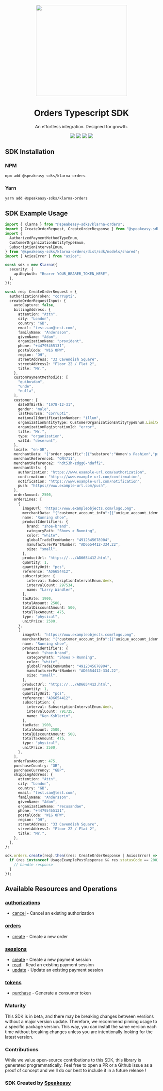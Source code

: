 <div align="center">
    <img src="https://user-images.githubusercontent.com/6267663/230347878-f2873a58-f578-4e95-86e0-7bebfd78f4f1.svg" width="300">
    <h1>Orders Typescript SDK</h1>
   <p>An effortless integration. Designed for growth.</p>
   <a href="https://docs.klarna.com/"><img src="https://img.shields.io/static/v1?label=Docs&message=API Ref&color=000&style=for-the-badge" /></a>
   <a href="https://github.com/speakeasy-sdks/klarna-ts/actions"><img src="https://img.shields.io/github/actions/workflow/status/speakeasy-sdks/klarna-ts/speakeasy_sdk_generation.yml?style=for-the-badge" /></a>
  <a href="https://opensource.org/licenses/MIT"><img src="https://img.shields.io/badge/License-MIT-blue.svg?style=for-the-badge" /></a>
  <a href="https://github.com/speakeasy-sdks/klarna-ts/releases"><img src="https://img.shields.io/github/v/release/speakeasy-sdks/klarna-ts?sort=semver&style=for-the-badge" /></a>
</div>

<!-- Start SDK Installation -->
## SDK Installation

### NPM

```bash
npm add @speakeasy-sdks/klarna-orders
```

### Yarn

```bash
yarn add @speakeasy-sdks/klarna-orders
```
<!-- End SDK Installation -->

## SDK Example Usage
<!-- Start SDK Example Usage -->
```typescript
import { Klarna } from "@speakeasy-sdks/klarna-orders";
import { CreateOrderRequest, CreateOrderResponse } from "@speakeasy-sdks/klarna-orders/dist/sdk/models/operations";
import {
  AuthorizedPaymentMethodTypeEnum,
  CustomerOrganizationEntityTypeEnum,
  SubscriptionIntervalEnum,
} from "@speakeasy-sdks/klarna-orders/dist/sdk/models/shared";
import { AxiosError } from "axios";

const sdk = new Klarna({
  security: {
    apiKeyAuth: "Bearer YOUR_BEARER_TOKEN_HERE",
  },
});

const req: CreateOrderRequest = {
  authorizationToken: "corrupti",
  createOrderRequestInput: {
    autoCapture: false,
    billingAddress: {
      attention: "Attn",
      city: "London",
      country: "GB",
      email: "test.sam@test.com",
      familyName: "Andersson",
      givenName: "Adam",
      organizationName: "provident",
      phone: "+44795465131",
      postalCode: "W1G 0PW",
      region: "OH",
      streetAddress: "33 Cavendish Square",
      streetAddress2: "Floor 22 / Flat 2",
      title: "Mr.",
    },
    customPaymentMethodIds: [
      "quibusdam",
      "unde",
      "nulla",
    ],
    customer: {
      dateOfBirth: "1978-12-31",
      gender: "male",
      lastFourSsn: "corrupti",
      nationalIdentificationNumber: "illum",
      organizationEntityType: CustomerOrganizationEntityTypeEnum.LimitedPartnership,
      organizationRegistrationId: "error",
      title: "Mr.",
      type: "organization",
      vatId: "deserunt",
    },
    locale: "en-GB",
    merchantData: "{"order_specific":[{"substore":"Women's Fashion","product_name":"Women Sweatshirt"}]}",
    merchantReference1: "ON4711",
    merchantReference2: "hdt53h-zdgg6-hdaff2",
    merchantUrls: {
      authorization: "https://www.example-url.com/authorization",
      confirmation: "https://www.example-url.com/confirmation",
      notification: "https://www.example-url.com/notification",
      push: "https://www.example-url.com/push",
    },
    orderAmount: 2500,
    orderLines: [
      {
        imageUrl: "https://www.exampleobjects.com/logo.png",
        merchantData: "{"customer_account_info":[{"unique_account_identifier":"test@gmail.com","account_registration_date":"2017-02-13T10:49:20Z","account_last_modified":"2019-03-13T11:45:27Z"}]}",
        name: "Running shoe",
        productIdentifiers: {
          brand: "shoe-brand",
          categoryPath: "Shoes > Running",
          color: "white",
          globalTradeItemNumber: "4912345678904",
          manufacturerPartNumber: "AD6654412-334.22",
          size: "small",
        },
        productUrl: "https://.../AD6654412.html",
        quantity: 1,
        quantityUnit: "pcs",
        reference: "AD6654412",
        subscription: {
          interval: SubscriptionIntervalEnum.Week,
          intervalCount: 297534,
          name: "Larry Windler",
        },
        taxRate: 1900,
        totalAmount: 2500,
        totalDiscountAmount: 500,
        totalTaxAmount: 475,
        type: "physical",
        unitPrice: 2500,
      },
      {
        imageUrl: "https://www.exampleobjects.com/logo.png",
        merchantData: "{"customer_account_info":[{"unique_account_identifier":"test@gmail.com","account_registration_date":"2017-02-13T10:49:20Z","account_last_modified":"2019-03-13T11:45:27Z"}]}",
        name: "Running shoe",
        productIdentifiers: {
          brand: "shoe-brand",
          categoryPath: "Shoes > Running",
          color: "white",
          globalTradeItemNumber: "4912345678904",
          manufacturerPartNumber: "AD6654412-334.22",
          size: "small",
        },
        productUrl: "https://.../AD6654412.html",
        quantity: 1,
        quantityUnit: "pcs",
        reference: "AD6654412",
        subscription: {
          interval: SubscriptionIntervalEnum.Week,
          intervalCount: 791725,
          name: "Ken Kshlerin",
        },
        taxRate: 1900,
        totalAmount: 2500,
        totalDiscountAmount: 500,
        totalTaxAmount: 475,
        type: "physical",
        unitPrice: 2500,
      },
    ],
    orderTaxAmount: 475,
    purchaseCountry: "GB",
    purchaseCurrency: "GBP",
    shippingAddress: {
      attention: "Attn",
      city: "London",
      country: "GB",
      email: "test.sam@test.com",
      familyName: "Andersson",
      givenName: "Adam",
      organizationName: "recusandae",
      phone: "+44795465131",
      postalCode: "W1G 0PW",
      region: "OH",
      streetAddress: "33 Cavendish Square",
      streetAddress2: "Floor 22 / Flat 2",
      title: "Mr.",
    },
  },
};

sdk.orders.create(req).then((res: CreateOrderResponse | AxiosError) => {
  if (res instanceof UsageExamplePostResponse && res.statusCode == 200) {
    // handle response
  }
});
```
<!-- End SDK Example Usage -->

<!-- Start SDK Available Operations -->
## Available Resources and Operations


### [authorizations](docs/authorizations/README.md)

* [cancel](docs/authorizations/README.md#cancel) - Cancel an existing authorization

### [orders](docs/orders/README.md)

* [create](docs/orders/README.md#create) - Create a new order

### [sessions](docs/sessions/README.md)

* [create](docs/sessions/README.md#create) - Create a new payment session
* [read](docs/sessions/README.md#read) - Read an existing payment session
* [update](docs/sessions/README.md#update) - Update an existing payment session

### [tokens](docs/tokens/README.md)

* [purchase](docs/tokens/README.md#purchase) - Generate a consumer token
<!-- End SDK Available Operations -->

### Maturity

This SDK is in beta, and there may be breaking changes between versions without a major version update. Therefore, we recommend pinning usage
to a specific package version. This way, you can install the same version each time without breaking changes unless you are intentionally
looking for the latest version.

### Contributions

While we value open-source contributions to this SDK, this library is generated programmatically.
Feel free to open a PR or a Github issue as a proof of concept and we'll do our best to include it in a future release !

### SDK Created by [Speakeasy](https://docs.speakeasyapi.dev/docs/using-speakeasy/client-sdks)


